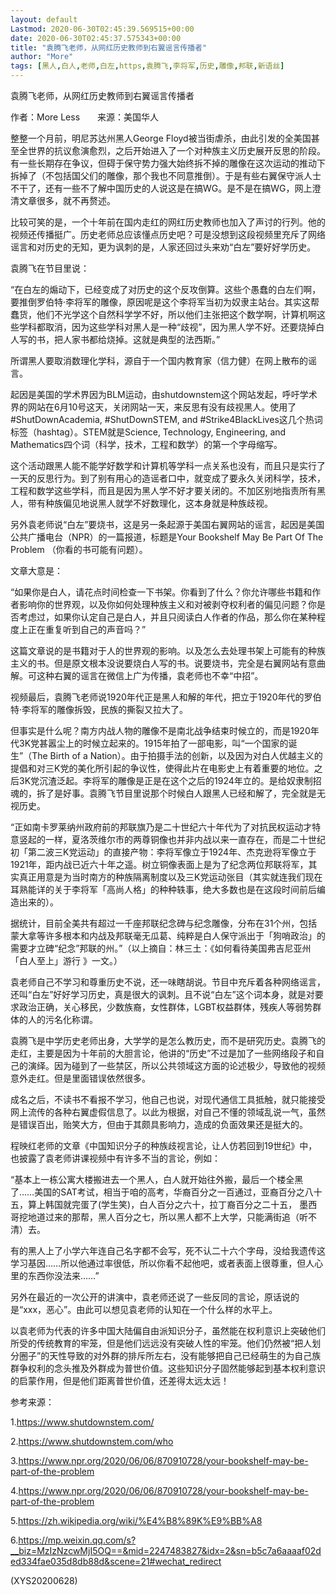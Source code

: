 ```yaml
---
layout: default
Lastmod: 2020-06-30T02:45:39.569515+00:00
date: 2020-06-30T02:45:37.575343+00:00
title: "袁腾飞老师，从网红历史教师到右翼谣言传播者"
author: "More"
tags: [黑人,白人,老师,白左,https,袁腾飞,李将军,历史,雕像,邦联,新语丝]
---
```


袁腾飞老师，从网红历史教师到右翼谣言传播者

作者：More Less　　来源：美国华人

整整一个月前，明尼苏达州黑人George Floyd被当街虐杀，由此引发的全美国甚至全世界的抗议愈演愈烈，之后开始进入了一个对种族主义历史展开反思的阶段。有一些长期存在争议，但碍于保守势力强大始终拆不掉的雕像在这次运动的推动下拆掉了（不包括国父们的雕像，那个我也不同意推倒）。于是有些右翼保守派人士不干了，还有一些不了解中国历史的人说这是在搞WG。是不是在搞WG，网上澄清文章很多，就不再赘述。

比较可笑的是，一个十年前在国内走红的网红历史教师也加入了声讨的行列。他的视频还传播挺广。历史老师总应该懂点历史吧？可是没想到这段视频里充斥了网络谣言和对历史的无知，更为讽刺的是，人家还回过头来劝“白左”要好好学历史。

袁腾飞在节目里说：

“在白左的煽动下，已经变成了对历史的这个反攻倒算。这些个愚蠢的白左们啊，要推倒罗伯特·李将军的雕像，原因呢是这个李将军当初为奴隶主站台。其实这帮蠢货，他们不光学这个自然科学学不好，所以他们主张把这个数学啊，计算机啊这些学科都取消，因为这些学科对黑人是一种“歧视”，因为黑人学不好。还要烧掉白人写的书，把人家书都给烧掉。这就是典型的法西斯。”

所谓黑人要取消数理化学科，源自于一个国内教育家（信力健）在网上散布的谣言。

起因是美国的学术界因为BLM运动，由shutdownstem这个网站发起，呼吁学术界的网站在6月10号这天，关闭网站一天，来反思有没有歧视黑人。使用了#ShutDownAcademia, #ShutDownSTEM, and #Strike4BlackLives这几个热词标签（hashtag）。STEM就是Science, Technology, Engineering, and Mathematics四个词（科学，技术，工程和数学）的第一个字母缩写。

这个活动跟黑人能不能学好数学和计算机等学科一点关系也没有，而且只是实行了一天的反思行为。到了别有用心的造谣者口中，就变成了要永久关闭科学，技术，工程和数学这些学科，而且是因为黑人学不好才要关闭的。不加区别地指责所有黑人，带有种族偏见地说黑人就学不好数理化，这本身就是种族歧视。

另外袁老师说“白左”要烧书，这是另一条起源于美国右翼网站的谣言，起因是美国公共广播电台（NPR）的一篇报道，标题是Your Bookshelf May Be Part Of The Problem （你看的书可能有问题）。

文章大意是：

“如果你是白人，请花点时间检查一下书架。你看到了什么？你允许哪些书籍和作者影响你的世界观，以及你如何处理种族主义和对被剥夺权利者的偏见问题？你是否考虑过，如果你认定自己是白人，并且只阅读白人作者的作品，那么你在某种程度上正在重复听到自己的声音吗？”

这篇文章说的是书籍对于人的世界观的影响。以及怎么去处理书架上可能有的种族主义的书。但是原文根本没说要烧白人写的书。说要烧书，完全是右翼网站有意曲解。可这种右翼的谣言在微信上广为传播，袁老师也不幸“中招”。

视频最后，袁腾飞老师说1920年代正是黑人和解的年代，把立于1920年代的罗伯特·李将军的雕像拆毁，民族的撕裂又拉大了。

但事实是什么呢？南方内战人物的雕像不是南北战争结束时候立的，而是1920年代3K党甚嚣尘上的时候立起来的。1915年拍了一部电影，叫“一个国家的诞生”（The Birth of a Nation）。由于拍摄手法的创新，以及因为对白人优越主义的提倡和对三K党的美化所引起的争议性，使得此片在电影史上有着重要的地位。之后3K党沉渣泛起。李将军的雕像是正是在这个之后的1924年立的。是给奴隶制招魂的，拆了是好事。袁腾飞节目里说那个时候白人跟黑人已经和解了，完全就是无视历史。

“正如南卡罗莱纳州政府前的邦联旗乃是二十世纪六十年代为了对抗民权运动才特意竖起的一样，夏洛茨维尔市的两尊铜像也并非内战以来一直存在，而是二十世纪初「第二波三K党运动」的直接产物：李将军像立于1924年、杰克逊将军像立于1921年，距内战已近六十年之遥。树立铜像表面上是为了纪念两位邦联将军，其实真正用意是为当时南方的种族隔离制度以及三K党运动张目（其实就连我们现在耳熟能详的关于李将军「高尚人格」的种种轶事，绝大多数也是在这段时间前后编造出来的）。

据统计，目前全美共有超过一千座邦联纪念碑与纪念雕像，分布在31个州，包括蒙大拿等许多根本和内战及邦联毫无瓜葛、纯粹是白人保守派出于「狗哨政治」的需要才立碑“纪念”邦联的州。”（以上摘自：林三土：《如何看待美国弗吉尼亚州「白人至上」游行 》一文。）

袁老师自己不学习和尊重历史不说，还一味瞎胡说。节目中充斥着各种网络谣言，还叫“白左”好好学习历史，真是很大的讽刺。且不说“白左”这个词本身，就是对要求政治正确，关心移民，少数族裔，女性群体，LGBT权益群体，残疾人等弱势群体的人的污名化称谓。

袁腾飞是中学历史老师出身，大学学的是怎么教历史，而不是研究历史。袁腾飞的走红，主要是因为十年前的大胆言论，他讲的“历史”不过是加了一些网络段子和自己的演绎。因为碰到了一些禁区，所以公共领域这方面的论述极少，导致他的视频意外走红。但是里面错误依然很多。

成名之后，不读书不看报不学习，他自己也说，对现代通信工具抵触，就只能接受网上流传的各种右翼虚假信息了。以此为根据，对自己不懂的领域乱说一气，虽然是错误百出，贻笑大方，但由于其颇具影响力，造成的负面效果还是挺大的。

程映红老师的文章《中国知识分子的种族歧视言论，让人仿若回到19世纪》中，也披露了袁老师讲课视频中有许多不当的言论，例如：

“基本上一栋公寓大楼搬进去一个黑人，白人就开始往外搬，最后一个楼全黑了……美国的SAT考试，相当于咱的高考，华裔百分之一百通过，亚裔百分之八十五，算上韩国就完蛋了(学生笑)，白人百分之六十，拉丁裔百分之二十五， 墨西哥挖地道过来的那帮，黑人百分之七，所以黑人都不上大学，只能满街追（听不清）去。

有的黑人上了小学六年连自己名字都不会写，死不认二十六个字母，没给我遗传这学习基因……所以他通过率很低，所以你看不起他吧，或者表面上很尊重，但人心里的东西你没法来……”

另外在最近的一次公开的讲演中，袁老师还说了一些反同的言论，原话说的是“xxx，恶心”。由此可以想见袁老师的认知在一个什么样的水平上。

以袁老师为代表的许多中国大陆偏自由派知识分子，虽然能在权利意识上突破他们所受的传统教育的牢笼，但是他们远远没有突破人性的牢笼。他们仍然被“把人划分圈子”的天性导致的对外群的排斥所左右，没有能够把自己已经萌生的为自己族群争权利的念头推及外群成为普世价值。这些知识分子固然能够起到基本权利意识的启蒙作用，但是他们距离普世价值，还差得太远太远！

参考来源：

1.https://www.shutdownstem.com/

2.https://www.shutdownstem.com/who

3.https://www.npr.org/2020/06/06/870910728/your-bookshelf-may-be-part-of-the-problem

4.https://www.npr.org/2020/06/06/870910728/your-bookshelf-may-be-part-of-the-problem

5.https://zh.wikipedia.org/wiki/%E4%B8%89K%E9%BB%A8

6.https://mp.weixin.qq.com/s?__biz=MzIzNzcwMjI5OQ==&mid=2247483827&idx=2&sn=b5c7a6aaaaf02ded334fae035d8db88d&scene=21#wechat_redirect

(XYS20200628)

